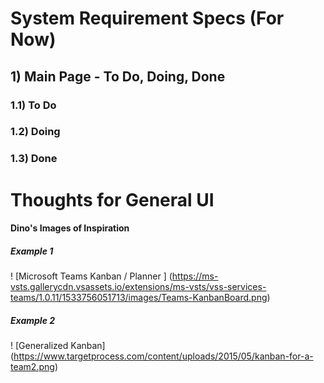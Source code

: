 # System Requirement Specs (For Now)

## 1) Main Page - To Do, Doing, Done

### 1.1) To Do

### 1.2) Doing

### 1.3) Done 

# Thoughts for General UI

#### Dino's Images of Inspiration

##### Example 1 

! [Microsoft Teams Kanban / Planner ] (https://ms-vsts.gallerycdn.vsassets.io/extensions/ms-vsts/vss-services-teams/1.0.11/1533756051713/images/Teams-KanbanBoard.png)

##### Example 2 

! [Generalized Kanban] (https://www.targetprocess.com/content/uploads/2015/05/kanban-for-a-team2.png) 


